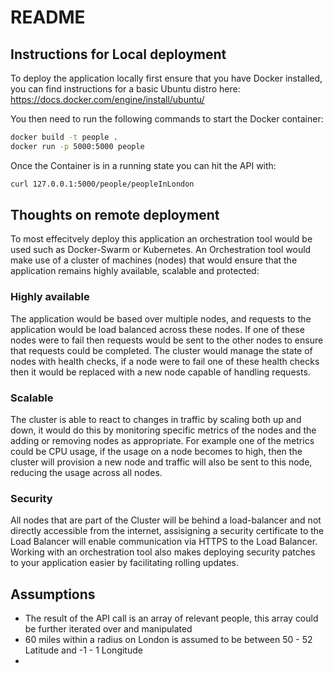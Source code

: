 # README

## Instructions for Local deployment

To deploy the application locally first ensure that you have Docker installed, you can find instructions for a basic Ubuntu distro here:
https://docs.docker.com/engine/install/ubuntu/

You then need to run the following commands to start the Docker container:
```sh
docker build -t people .
docker run -p 5000:5000 people
```

Once the Container is in a running state you can hit the API with:
```sh
curl 127.0.0.1:5000/people/peopleInLondon
```
## Thoughts on remote deployment

To most effecitvely deploy this application an orchestration tool would be used such as Docker-Swarm or Kubernetes.  An Orchestration tool would make use of a cluster of machines (nodes) that would ensure that the application remains highly available, scalable and protected:

### Highly available

The application would be based over multiple nodes, and requests to the application would be load balanced across these nodes.  If one of these nodes were to fail then requests would be sent to the other nodes to ensure that requests could be completed.  The cluster would manage the state of nodes with health checks, if a node were to fail one of these health checks then it would be replaced with a new node capable of handling requests.

### Scalable

The cluster is able to react to changes in traffic by scaling both up and down, it would do this by monitoring specific metrics of the nodes and the adding or removing nodes as appropriate.  For example one of the metrics could be CPU usage, if the usage on a node becomes to high, then the cluster will provision a new node and traffic will also be sent to this node, reducing the usage across all nodes.

### Security

All nodes that are part of the Cluster will be behind a load-balancer and not directly accessible from the internet, assisigning a security certificate to the Load Balancer will enable communication via HTTPS to the Load Balancer.  Working with an orchestration tool also makes deploying security patches to your application easier by facilitating rolling updates.

## Assumptions

- The result of the API call is an array of relevant people, this array could be further iterated over and manipulated
- 60 miles within a radius on London is assumed to be between 50 - 52 Latitude and -1 - 1 Longitude
- 
